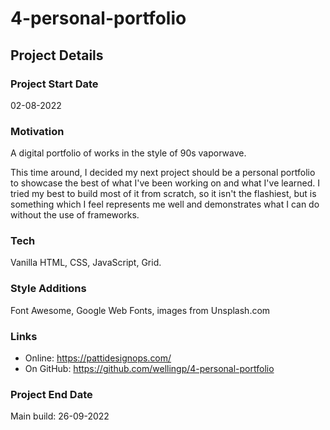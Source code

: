 # 4-personal-portfolio

## Project Details

### Project Start Date
02-08-2022

### Motivation

A digital portfolio of works in the style of 90s vaporwave.

This time around, I decided my next project should be a personal portfolio to showcase the best of what I've been working on and what I've learned. I tried my best to build most of it from scratch, so it isn't the flashiest, but is something which I feel represents me well and demonstrates what I can do without the use of frameworks. 

### Tech
Vanilla HTML, CSS, JavaScript, Grid.

### Style Additions
Font Awesome, Google Web Fonts, images from Unsplash.com

### Links

- Online: https://pattidesignops.com/
- On GitHub: https://github.com/wellingp/4-personal-portfolio

### Project End Date
Main build: 26-09-2022